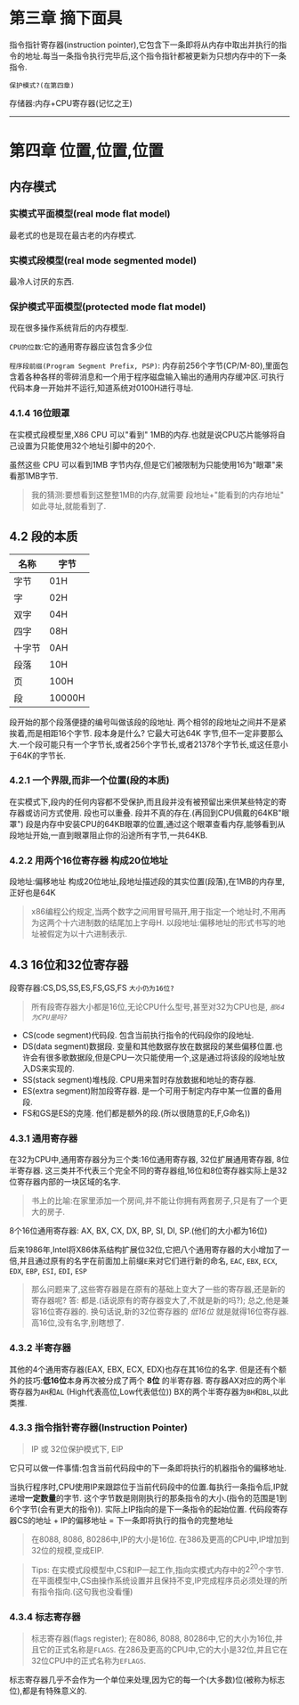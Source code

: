 # 第三章 摘下面具

指令指针寄存器(instruction pointer),它包含下一条即将从内存中取出并执行的指令的地址.每当一条指令执行完毕后,这个指令指针都被更新为只想内存中的下一条指令.

`保护模式?(在第四章)`

存储器:内存+CPU寄存器(记忆之王)

___
# 第四章 位置,位置,位置

## 内存模式

### 实模式平面模型(real mode flat model)

最老式的也是现在最古老的内存模式.

### 实模式段模型(real mode segmented model)

最冷人讨厌的东西.

### 保护模式平面模型(protected mode flat model)

现在很多操作系统背后的内存模型.

`CPU的位数`:它的通用寄存器应该包含多少位

`程序段前缀(Program Segment Prefix, PSP)`: 内存前256个字节(CP/M-80),里面包含着各种各样的零碎消息和一个用于程序磁盘输入输出的通用内存缓冲区.可执行代码本身一开始并不运行,知道系统对0100H进行寻址.

### 4.1.4 16位眼罩

在实模式段模型里,X86 CPU 可以"看到" 1MB的内存.也就是说CPU芯片能够将自己设置为只能使用32个地址引脚中的20个.

虽然这些 CPU 可以看到1MB 字节内存,但是它们被限制为只能使用16为"眼罩"来看那1MB字节.

> 我的猜测:要想看到这整整1MB的内存,就需要 段地址+"能看到的内存地址" 如此寻址,就能看到了.

## 4.2 段的本质

|名称|字节|
|---|---|
|字节 |01H|
|字 |  02H|
|双字| 04H|
|四字| 08H|
|十字节| 0AH|
|段落 | 10H|
|页  | 100H|
|段 |  10000H|

段开始的那个段落便捷的编号叫做该段的段地址.
两个相邻的段地址之间并不是紧挨着,而是相距16个字节.
段本身是什么?
    它最大可达64K 字节,但不一定非要那么大.一个段可能只有一个字节长,或者256个字节长,或者21378个字节长,或这任意小于64K的字节长.

### 4.2.1 一个界限,而非一个位置(段的本质)

在实模式下,段内的任何内容都不受保护,而且段并没有被预留出来供某些特定的寄存器或访问方式使用.
段也可以重叠.
段并不真的存在.(再回到CPU佩戴的64KB"眼罩")
段是内存中安装CPU的64KB眼罩的位置,通过这个眼罩查看内存,能够看到从段地址开始,一直到眼罩阻止你的沿途所有字节,一共64KB.

### 4.2.2 用两个16位寄存器 构成20位地址

段地址:偏移地址 构成20位地址,段地址描述段的其实位置(段落),在1MB的内存里,正好也是64K

> x86编程公约规定,当两个数字之间用冒号隔开,用于指定一个地址时,不用再为这两个十六进制数的结尾加上字母H.
> 以段地址:偏移地址的形式书写的地址被假定为以十六进制表示.

## 4.3 16位和32位寄存器

段寄存器:CS,DS,SS,ES,FS,GS,FS `大小仍为16位?`

>所有段寄存器大小都是16位,无论CPU什么型号,甚至对32为CPU也是,
>*`那64为CPU是吗?`*

* CS(code segment)代码段.  包含当前执行指令的代码段你的段地址.
* DS(data segment)数据段.  变量和其他数据存放在数据段的某些偏移位置.也许会有很多歌数据段,但是CPU一次只能使用一个,这是通过将该段的段地址放入DS来实现的.
* SS(stack segment)堆栈段.  CPU用来暂时存放数据和地址的寄存器.
* ES(extra segment)附加段寄存器. 是一个可用于制定内存中某一位置的备用段.
* FS和GS是ES的克隆. 他们都是额外的段.(所以很随意的E,F,G命名))

### 4.3.1 通用寄存器

在32为CPU中,通用寄存器分为三个类:16位通用寄存器, 32位扩展通用寄存器, 8位半寄存器.
这三类并不代表三个完全不同的寄存器组,16位和8位寄存器实际上是32位寄存器内部的一块区域的名字.

> 书上的比喻:在家里添加一个房间,并不能让你拥有两套房子,只是有了一个更大的房子.

8个16位通用寄存器: AX, BX, CX, DX, BP, SI, DI, SP.(他们的大小都为16位)

后来1986年,Intel将X86体系结构扩展位32位,它把八个通用寄存器的大小增加了一倍,并且通过原有的名字在前面加上前缀`E`来对它们进行新的命名,
`EAC`, `EBX`, `ECX`, `EDX`, `EBP`, `ESI`, `EDI`, `ESP`

> 那么问题来了,这些寄存器是在原有的基础上变大了一些的寄存器,还是新的寄存器呢?
> 答: 都是.(话说原有的寄存器变大了,不就是新的吗?); 总之,他是兼容16位寄存器的.
> 换句话说,新的32位寄存器的 *低16位* 就是就得16位寄存器.高16位,没有名字,别瞎想了.

### 4.3.2 半寄存器

其他的4个通用寄存器(EAX, EBX, ECX, EDX)也存在其16位的名字.
但是还有个额外的技巧:**低16位**本身再次被分成了两个 **8位** 的半寄存器.
寄存器AX对应的两个半寄存器为`AH`和`AL` (High代表高位,Low代表低位))
BX的两个半寄存器为`BH`和`BL`,以此类推.

### 4.3.3 指令指针寄存器(Instruction Pointer)

>IP 或 32位保护模式下, EIP

它只可以做一件事情:包含当前代码段中的下一条即将执行的机器指令的偏移地址.

当执行程序时,CPU使用IP来跟踪位于当前代码段中的位置.每执行一条指令后,IP就递增**一定数量**的字节.
这个字节数是刚刚执行的那条指令的大小.(指令的范围是1到6个字节(会有更大的指令)).
实际上IP指向的是下一条指令的起始位置.
代码段寄存器CS的地址 + IP的偏移地址 = 下一条即将执行的指令的完整地址

>在8088, 8086, 80286中,IP的大小是16位.
>在386及更高的CPU中,IP增加到32位的规模,变成EIP.

>Tips:
>在实模式段模型中,CS和IP一起工作,指向实模式内存中的$2^{20}$个字节.
>在平面模型中,CS由操作系统设置并且保持不变,IP完成程序员必须处理的所有指令指向.(这句我也没看懂)

### 4.3.4 标志寄存器

>标志寄存器(flags register); 在8086, 8088, 80286中,它的大小为16位,并且它的正式名称是`FLAGS`.
>在286及更高的CPU中,它的大小是32位,并且它在32位CPU中的正式名称为`EFLAGS`.

标志寄存器几乎不会作为一个单位来处理,因为它的每一个(大多数)位(被称为标志位),都是有特殊意义的.
